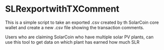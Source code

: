 # SLRexportwithTXComment

This is a simple script to take an exported .csv created by th SolarCoin core wallet and create a new .csv file showing the transaction comments.

Users who are claiming SolarCoin who have multiple solar PV plants, can use this tool to get data on which plant has earned how much SLR
